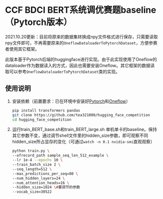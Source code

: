 # CCF BDCI BERT系统调优赛题baseline（Pytorch版本）

2021.10.20更新：目前将原来的数据集转换成npy文件格式进行保存，只需要读取npy文件即可，不再需要原来的`OneflowDataloaderToPytorchDataset`，方便参赛者使用其它框架。

此版本基于Pytorch后端的huggingface进行实现。由于此实现使用了Oneflow的dataloader作为数据读入的方式，因此也需要安装Oneflow。其它框架的数据读取可以参考`OneflowDataloaderToPytorchDataset`类的实现。

## 使用说明

1. 安装依赖（前置要求：已在环境中安装好[Pytorch](https://pytorch.org/get-started/locally/)和[Oneflow](https://github.com/Oneflow-Inc/oneflow)）
    
    ```bash
    pip install transformers pandas
    git clone https://github.com/tea321000/hugging_face_competition
    cd hugging_face_competition
    ```
    
2. 运行train_BERT_base.sh和train_BERT_large.sh 单机单卡的baseline。保持其它参数不变，通过调节shell文件里的hidden_size参数，即可观察不同hidden_size所占显存的变化（可通过`watch -n 0.1 nvidia-smi`直观观察）
    
    ```bash
    python train.py \
    --ofrecord_path sample_seq_len_512_example \
    --lr 1e-4 --epochs 10 \
    --train_batch_size 2 \
    --seq_length=512 \
    --max_predictions_per_seq=80 \
    --num_hidden_layers=24 \
    --num_attention_heads=16 \
    --hidden_size=1024 \#要调节的参数
    --vocab_size=30522
    ```
